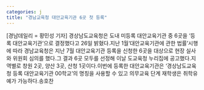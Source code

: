 ```yaml
---
categories: j
title: "경남교육청 대안교육기관 6곳 첫 등록"
---
```

[경남데일리 = 황민성 기자] 경상남도교육청은 도내 미등록 대안교육기관 중 6곳을 ‘등록 대안교육기관’으로 결정했다고 26일 밝혔다.지난 1월‘대안교육기관에 관한 법률’시행에 따라 경남교육청은 지난 7월 대안교육기관 등록을 신청한 6곳을 대상으로 현장 실사와 위원회 심의를 했다.그 결과 6곳 모두를 선정해 이날 도교육청 누리집에 공고했다.지역별로 창원 2곳, 양산 3곳, 산청 1곳이다.이번에 등록한 대안교육기관은 ‘경상남도교육청 등록 대안교육기관 00학교’의 명칭을 사용할 수 있고 의무교육 단계 재학생은 취학유예가 가능하다.송호찬